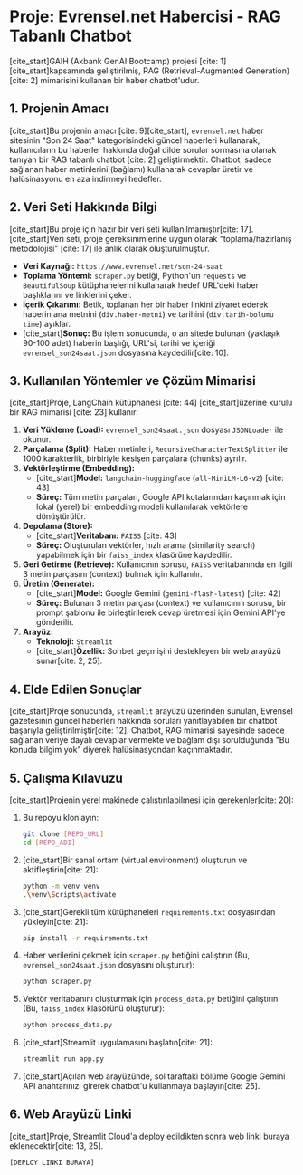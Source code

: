# Proje: Evrensel.net Habercisi - RAG Tabanlı Chatbot

[cite_start]GAIH (Akbank GenAI Bootcamp) projesi [cite: 1] [cite_start]kapsamında geliştirilmiş, RAG (Retrieval-Augmented Generation) [cite: 2] mimarisini kullanan bir haber chatbot'udur.

## 1. Projenin Amacı

[cite_start]Bu projenin amacı [cite: 9][cite_start], `evrensel.net` haber sitesinin "Son 24 Saat" kategorisindeki güncel haberleri kullanarak, kullanıcıların bu haberler hakkında doğal dilde sorular sormasına olanak tanıyan bir RAG tabanlı chatbot [cite: 2] geliştirmektir. Chatbot, sadece sağlanan haber metinlerini (bağlamı) kullanarak cevaplar üretir ve halüsinasyonu en aza indirmeyi hedefler.

## 2. Veri Seti Hakkında Bilgi

[cite_start]Bu proje için hazır bir veri seti kullanılmamıştır[cite: 17]. [cite_start]Veri seti, proje gereksinimlerine uygun olarak "toplama/hazırlanış metodolojisi" [cite: 17] ile anlık olarak oluşturulmuştur.

* **Veri Kaynağı:** `https://www.evrensel.net/son-24-saat`
* **Toplama Yöntemi:** `scraper.py` betiği, Python'un `requests` ve `BeautifulSoup` kütüphanelerini kullanarak hedef URL'deki haber başlıklarını ve linklerini çeker.
* **İçerik Çıkarımı:** Betik, toplanan her bir haber linkini ziyaret ederek haberin ana metnini (`div.haber-metni`) ve tarihini (`div.tarih-bolumu time`) ayıklar.
* [cite_start]**Sonuç:** Bu işlem sonucunda, o an sitede bulunan (yaklaşık 90-100 adet) haberin başlığı, URL'si, tarihi ve içeriği `evrensel_son24saat.json` dosyasına kaydedilir[cite: 10].

## 3. Kullanılan Yöntemler ve Çözüm Mimarisi

[cite_start]Proje, LangChain kütüphanesi [cite: 44] [cite_start]üzerine kurulu bir RAG mimarisi [cite: 23] kullanır:

1.  **Veri Yükleme (Load):** `evrensel_son24saat.json` dosyası `JSONLoader` ile okunur.
2.  **Parçalama (Split):** Haber metinleri, `RecursiveCharacterTextSplitter` ile 1000 karakterlik, birbiriyle kesişen parçalara (chunks) ayrılır.
3.  **Vektörleştirme (Embedding):**
    * [cite_start]**Model:** `langchain-huggingface` (`all-MiniLM-L6-v2`) [cite: 43]
    * **Süreç:** Tüm metin parçaları, Google API kotalarından kaçınmak için lokal (yerel) bir embedding modeli kullanılarak vektörlere dönüştürülür.
4.  **Depolama (Store):**
    * [cite_start]**Veritabanı:** `FAISS` [cite: 43]
    * **Süreç:** Oluşturulan vektörler, hızlı arama (similarity search) yapabilmek için bir `faiss_index` klasörüne kaydedilir.
5.  **Geri Getirme (Retrieve):** Kullanıcının sorusu, `FAISS` veritabanında en ilgili 3 metin parçasını (context) bulmak için kullanılır.
6.  **Üretim (Generate):**
    * [cite_start]**Model:** Google Gemini (`gemini-flash-latest`) [cite: 42]
    * **Süreç:** Bulunan 3 metin parçası (context) ve kullanıcının sorusu, bir prompt şablonu ile birleştirilerek cevap üretmesi için Gemini API'ye gönderilir.
7.  **Arayüz:**
    * **Teknoloji:** `Streamlit`
    * [cite_start]**Özellik:** Sohbet geçmişini destekleyen bir web arayüzü sunar[cite: 2, 25].

## 4. Elde Edilen Sonuçlar

[cite_start]Proje sonucunda, `streamlit` arayüzü üzerinden sunulan, Evrensel gazetesinin güncel haberleri hakkında soruları yanıtlayabilen bir chatbot başarıyla geliştirilmiştir[cite: 12]. Chatbot, RAG mimarisi sayesinde sadece sağlanan veriye dayalı cevaplar vermekte ve bağlam dışı sorulduğunda "Bu konuda bilgim yok" diyerek halüsinasyondan kaçınmaktadır.

## 5. Çalışma Kılavuzu

[cite_start]Projenin yerel makinede çalıştırılabilmesi için gerekenler[cite: 20]:

1.  Bu repoyu klonlayın:
    ```bash
    git clone [REPO_URL]
    cd [REPO_ADI]
    ```

2.  [cite_start]Bir sanal ortam (virtual environment) oluşturun ve aktifleştirin[cite: 21]:
    ```bash
    python -m venv venv
    .\venv\Scripts\activate
    ```

3.  [cite_start]Gerekli tüm kütüphaneleri `requirements.txt` dosyasından yükleyin[cite: 21]:
    ```bash
    pip install -r requirements.txt
    ```

4.  Haber verilerini çekmek için `scraper.py` betiğini çalıştırın (Bu, `evrensel_son24saat.json` dosyasını oluşturur):
    ```bash
    python scraper.py
    ```

5.  Vektör veritabanını oluşturmak için `process_data.py` betiğini çalıştırın (Bu, `faiss_index` klasörünü oluşturur):
    ```bash
    python process_data.py
    ```

6.  [cite_start]Streamlit uygulamasını başlatın[cite: 21]:
    ```bash
    streamlit run app.py
    ```

7.  [cite_start]Açılan web arayüzünde, sol taraftaki bölüme Google Gemini API anahtarınızı girerek chatbot'u kullanmaya başlayın[cite: 25].

## 6. Web Arayüzü Linki

[cite_start]Proje, Streamlit Cloud'a deploy edildikten sonra web linki buraya eklenecektir[cite: 13, 25].

`[DEPLOY LINKI BURAYA]`